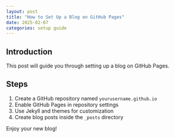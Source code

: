 ```yaml
---
layout: post
title: "How to Set Up a Blog on GitHub Pages"
date: 2025-02-07
categories: setup guide
---
```


## Introduction
This post will guide you through setting up a blog on GitHub Pages.

## Steps
1. Create a GitHub repository named `yourusername.github.io`
2. Enable GitHub Pages in repository settings
3. Use Jekyll and themes for customization
4. Create blog posts inside the `_posts` directory

Enjoy your new blog!
